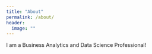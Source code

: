 ```yaml
---
title: "About"
permalink: /about/
header:
  image: ""
---
```


I am a Business Analytics and Data Science Professional!
